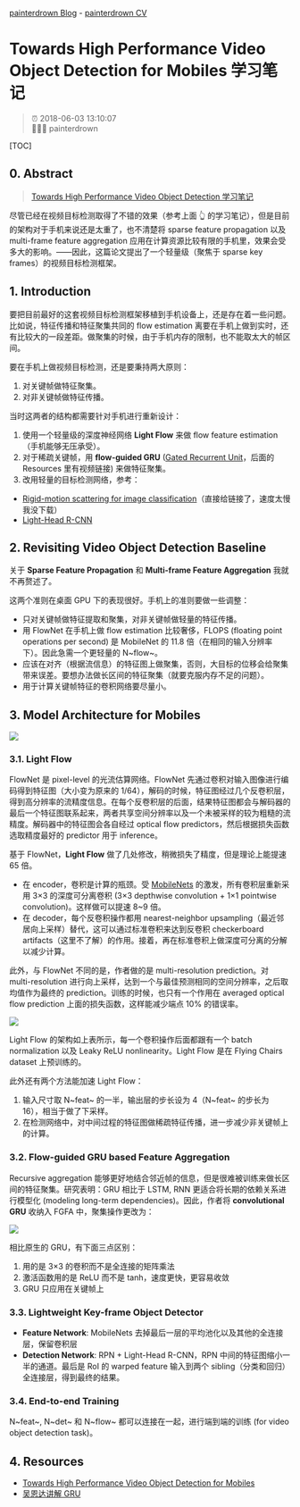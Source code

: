 [painterdrown Blog](https://painterdrown.github.io) - [painterdrown CV](https://painterdrown.github.io/cv)

# Towards High Performance Video Object Detection for Mobiles 学习笔记

> ⏰ 2018-06-03 13:10:07<br/>
> 👨🏻‍💻 painterdrown

[TOC]

## 0. Abstract

> [Towards High Performance Video Object Detection 学习笔记](https://painterdrown.github.io/cv/thp)

尽管已经在视频目标检测取得了不错的效果（参考上面 👆 的学习笔记），但是目前的架构对于手机来说还是太重了，也不清楚将 sparse feature propagation 以及 multi-frame feature aggregation 应用在计算资源比较有限的手机里，效果会受多大的影响。——因此，这篇论文提出了一个轻量级（聚焦于 sparse key frames）的视频目标检测框架。

## 1. Introduction

要把目前最好的这套视频目标检测框架移植到手机设备上，还是存在着一些问题。比如说，特征传播和特征聚集共同的 flow estimation 离要在手机上做到实时，还有比较大的一段差距。做聚集的时候，由于手机内存的限制，也不能取太大的帧区间。

要在手机上做视频目标检测，还是要秉持两大原则：

1. 对关键帧做特征聚集。
2. 对非关键帧做特征传播。

当时这两者的结构都需要针对手机进行重新设计：

1. 使用一个轻量级的深度神经网络 **Light Flow** 来做 flow feature estimation（手机能够无压承受）。
2. 对于稀疏关键帧，用 **flow-guided GRU** ([Gated Recurrent Unit](https://en.wikipedia.org/wiki/Gated_recurrent_unit)，后面的 Resources 里有视频链接) 来做特征聚集。
3. 改用轻量的目标检测网络，参考：
  + [Rigid-motion scattering for image classification](https://www.di.ens.fr/data/publications/papers/phd_sifre.pd)（直接给链接了，速度太慢我没下载）
  + [Light-Head R-CNN](../papers/Light-Head_R-CNN.pdf)

## 2. Revisiting Video Object Detection Baseline

关于 **Sparse Feature Propagation** 和 **Multi-frame Feature Aggregation** 我就不再赘述了。

这两个准则在桌面 GPU 下的表现很好。手机上的准则要做一些调整：

+ 只对关键帧做特征提取和聚集，对非关键帧做轻量的特征传播。
+ 用 FlowNet 在手机上做 flow estimation 比较奢侈，FLOPS (floating point operations per second) 是 MobileNet 的 11.8 倍（在相同的输入分辨率下）。因此急需一个更轻量的 N~flow~。
+ 应该在对齐（根据流信息）的特征图上做聚集，否则，大目标的位移会给聚集带来误差。要想办法做长区间的特征聚集（就要克服内存不足的问题）。
+ 用于计算关键帧特征的卷积网络要尽量小。

## 3. Model Architecture for Mobiles

![](images/architecture.png)

### 3.1. Light Flow

FlowNet 是 pixel-level 的光流估算网络。FlowNet 先通过卷积对输入图像进行编码得到特征图（大小变为原来的 1/64），解码的时候，特征图经过几个反卷积层，得到高分辨率的流精度信息。在每个反卷积层的后面，结果特征图都会与解码器的最后一个特征图联系起来，两者共享空间分辨率以及一个未被采样的较为粗糙的流精度。解码器中的特征图会各自经过 optical flow predictors，然后根据损失函数选取精度最好的 predictor 用于 inference。

基于 FlowNet，**Light Flow** 做了几处修改，稍微损失了精度，但是理论上能提速 65 倍。

+ 在 encoder，卷积是计算的瓶颈。受 [MobileNets](../papers/MobileNets.pdf) 的激发，所有卷积层重新采用 3×3 的深度可分离卷积 (3×3 depthwise convolution + 1×1 pointwise convolution)。这样做可以提速 8~9 倍。
+ 在 decoder，每个反卷积操作都用 nearest-neighbor upsampling（最近邻居向上采样）替代，这可以通过标准卷积来达到反卷积 checkerboard artifacts（这里不了解）的作用。接着，再在标准卷积上做深度可分离的分解以减少计算。

此外，与 FlowNet 不同的是，作者做的是 multi-resolution prediction。对 multi-resolution 进行向上采样，达到一个与最佳预测相同的空间分辨率，之后取均值作为最终的 prediction。训练的时候，也只有一个作用在 averaged optical flow prediction 上面的损失函数，这样能减少端点 10% 的错误率。

![](images/light_flow.png)

Light Flow 的架构如上表所示，每一个卷积操作后面都跟有一个 batch normalization 以及 Leaky ReLU nonlinearity。Light Flow 是在 Flying Chairs dataset 上预训练的。

此外还有两个方法能加速 Light Flow：

1. 输入尺寸取 N~feat~ 的一半，输出层的步长设为 4（N~feat~ 的步长为 16），相当于做了下采样。
2. 在检测网络中，对中间过程的特征图做稀疏特征传播，进一步减少非关键帧上的计算。

### 3.2. Flow-guided GRU based Feature Aggregation

Recursive aggregation 能够更好地结合邻近帧的信息，但是很难被训练来做长区间的特征聚集。研究表明：GRU 相比于 LSTM, RNN 更适合将长期的依赖关系进行模型化 (modeling long-term dependencies)。因此，作者将 **convolutional GRU** 收纳入 FGFA 中，聚集操作更改为：

![](images/aggregation.png)

相比原生的 GRU，有下面三点区别：

1. 用的是 3×3 的卷积而不是全连接的矩阵乘法
2. 激活函数用的是 ReLU 而不是 tanh，速度更快，更容易收敛
3. GRU 只应用在关键帧上

### 3.3. Lightweight Key-frame Object Detector

+ **Feature Network**: MobileNets 去掉最后一层的平均池化以及其他的全连接层，保留卷积层
+ **Detection Network**: RPN + Light-Head R-CNN，RPN 中间的特征图缩小一半的通道。最后是 RoI 的 warped feature 输入到两个 sibling（分类和回归）全连接层，得到最终的结果。

### 3.4. End-to-end Training

N~feat~, N~det~ 和 N~flow~ 都可以连接在一起，进行端到端的训练 (for video object detection task)。

## 4. Resources

+ [Towards High Performance Video Object Detection for Mobiles](../papers/Towards_High_Performance_Video_Object_Detection_for_Mobiles.pdf)
+ [吴恩达讲解 GRU](https://www.coursera.org/learn/nlp-sequence-models/lecture/agZiL/gated-recurrent-unit-gru)

